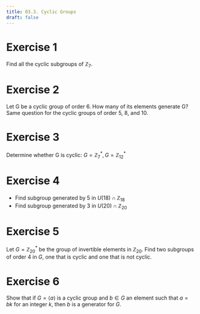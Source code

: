 ```yaml
---
title: 03.3. Cyclic Groups
draft: false
---
```


# Exercise 1
Find all the cyclic subgroups of $\mathbb{Z}_7$.

# Exercise 2
Let G be a cyclic group of order 6. How many of its elements generate G? Same question for the cyclic groups of order 5, 8, and 10.

# Exercise 3
Determine whether G is cyclic: $G = \mathbb{Z}_{7}^{\ast}, G = \mathbb{Z} _{12}^{\ast}$

# Exercise 4
- Find subgroup generated by 5 in $U(18) \cap \mathbb{Z}_{18}$
- Find subgroup generated by 3 in $U(20) \cap \mathbb{Z}_{20}$

# Exercise 5
Let $G = \mathbb{Z}_{20}^{\ast}$ be the group of invertible elements in $\mathbb{Z} _{20}$. Find two subgroups of order 4 in $G$, one that is cyclic and one that is not cyclic.

# Exercise 6
Show that if $G = \langle a \rangle$ is a cyclic group and $b \in G$ an element such that $a = bk$ for an integer $k$, then $b$ is a generator for $G$.